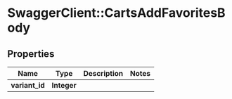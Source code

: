 # SwaggerClient::CartsAddFavoritesBody

## Properties
Name | Type | Description | Notes
------------ | ------------- | ------------- | -------------
**variant_id** | **Integer** |  | 

